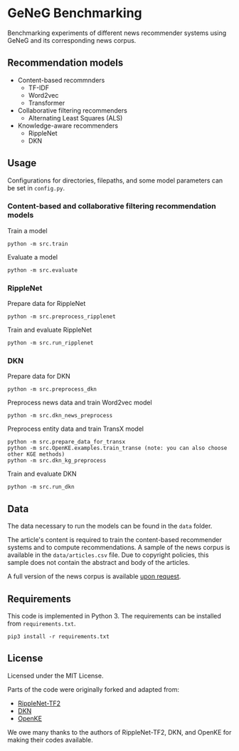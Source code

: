 # GeNeG Benchmarking
Benchmarking experiments of different news recommender systems using GeNeG and its corresponding news corpus.

## Recommendation models
- Content-based recommnders
	- TF-IDF
	- Word2vec
	- Transformer
- Collaborative filtering recommenders
	- Alternating Least Squares (ALS)
- Knowledge-aware recommenders
	- RippleNet
	- DKN

## Usage

Configurations for directories, filepaths, and some model parameters can be set in `config.py`.

### Content-based and collaborative filtering recommendation models
Train a model
```
python -m src.train
```

Evaluate a model
```
python -m src.evaluate
```

### RippleNet
Prepare data for RippleNet
```
python -m src.preprocess_ripplenet
```

Train and evaluate RippleNet
```
python -m src.run_ripplenet
```

### DKN
Prepare data for DKN
```
python -m src.preprocess_dkn
```

Preprocess news data and train Word2vec model
```
python -m src.dkn_news_preprocess
```

Preprocess entity data and train TransX model
``` 
python -m src.prepare_data_for_transx
python -m src.OpenKE.examples.train_transe (note: you can also choose other KGE methods)
python -m src.dkn_kg_preprocess
```

Train and evaluate DKN
```
python -m src.run_dkn
```

## Data
The data necessary to run the models can be found in the `data` folder.

The article's content is required to train the content-based recommender systems and to compute recommendations. A sample of the news corpus is available in the  `data/articles.csv` file. Due to copyright policies, this sample does not contain the abstract and body of the articles.

A full version of the news corpus is available [upon request](mailto:andreea@informatik.uni-mannheim.de).

## Requirements
This code is implemented in Python 3. The requirements can be installed from `requirements.txt`.

```
pip3 install -r requirements.txt
```

## License
Licensed under the MIT License.

Parts of the code were originally forked and adapted from:
- [RippleNet-TF2](https://github.com/tezignlab/RippleNet-TF2)
- [DKN](https://github.com/hwwang55/DKN)
- [OpenKE](https://github.com/thunlp/OpenKE)

We owe many thanks to the authors of RippleNet-TF2, DKN, and OpenKE for making their codes available.
